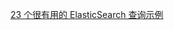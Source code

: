 [23 个很有用的 ElasticSearch 查询示例](https://coyee.com/article/10764-23-useful-elasticsearch-example-queries)